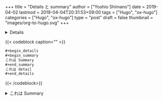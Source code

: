 +++
title = "Details と summary"
author = ["Yoshio Shimano"]
date = 2019-04-02
lastmod = 2019-04-04T20:31:53+09:00
tags = ["Hugo", "ox-hugo"]
categories = ["Hugo", "ox-hugo"]
type = "post"
draft = false
thumbnail = "images/org-to-hugo.svg"
+++

<details>
<p class="details">ox-hugo を使って Details と Summary を書く方法です。
</p>
</details>

{{< codeblock caption="" >}}
```org
#+begin_details
#+begin_summary
これは Summary
#+end_summary
これは detail
#+end_details
```
{{< /codeblock>}}

<details>
<summary>
これは Summary
</summary>
<p class="details">

これは detail
</p>
</details>
